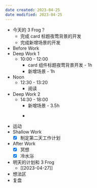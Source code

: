 ```yaml
---
date created: 2023-04-25 
date modified: 2023-04-25
---
```

- 今天的 3 Frog？
	- 完成 card 标题夜莺背景的开发
	- 完成新增场景的开发
- Before Work
- Deep Work 1
	- 10:00 - 12:00
		- card 组件标题夜莺背景开发 - 1h
		- 新增场景 - 1h
- Noon
	- 12:30 - 13:20
		- 阅读
- Deep Work 2
	- 14:30 - 18:00
		- 新增场景 - 3.5h
		- ~~~~数据源转换函数的功能梳理 - 1.5h
- 运动
- Shallow Work
	- [x] 制定第二天工作计划
- After Work
	- [x] 冥想
	- [x] 冷水浴
- 明天的计划和 3 Frog
	- [[2023-04-27]]
- 想法区
- 复盘
